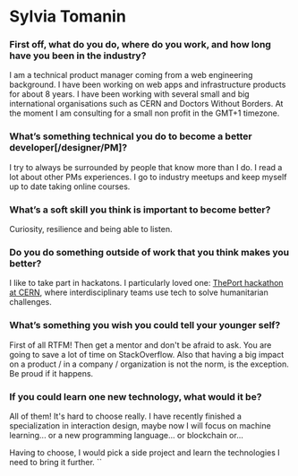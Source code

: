 # Sylvia Tomanin

### First off, what do you do, where do you work, and how long have you been in the industry?
I am a technical product manager coming from a web engineering background. I have been working on web apps and infrastructure products for about 8 years. I have been working with several small and big international organisations such as CERN and Doctors Without Borders. At the moment I am consulting for a small non profit in the GMT+1 timezone.

### What’s something technical you do to become a better developer[/designer/PM]?
I try to always be surrounded by people that know more than I do. I read a lot about other PMs experiences. I go to industry meetups and keep myself up to date taking online courses. 

### What’s a soft skill you think is important to become better?
Curiosity, resilience and being able to listen.
   
### Do you do something outside of work that you think makes you better?
I like to take part in hackatons. I particularly loved one: [ThePort hackathon at CERN](http://theport.ch/), where interdisciplinary teams use tech to solve humanitarian challenges.

### What’s something you wish you could tell your younger self?
  First of all RTFM! Then get a mentor and don't be afraid to ask. You are going to save a lot of time on StackOverflow.
Also that having a big impact on a product / in a company / organization is not the norm, is the exception. Be proud if it happens.

### If you could learn one new technology, what would it be?  
All of them! It's hard to choose really. I have recently finished a specialization in interaction design, maybe now I will focus on machine learning... or a new programming language... or blockchain or... 

 Having to choose, I would pick a side project and learn the technologies I need to bring it further.
``